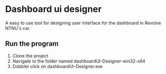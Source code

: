 # Dashboard ui designer
A easy to use tool for designing user interface for the dashboard in Revolve NTNU's car.

## Run the program
1. Clone the project
2. Navigate to the folder named dashboardUI-Designer-win32-x64
3. Dobblet click on dashboardUI-Designer.exe
